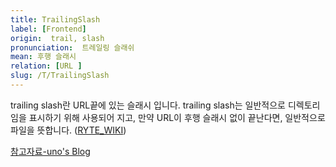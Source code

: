 ```yaml
---
title: TrailingSlash
label: [Frontend]
origin:  trail, slash
pronunciation:  트레일링 슬래쉬
mean: 후행 슬래시
relation: [URL ]
slug: /T/TrailingSlash
---
```


<content>

<p>trailing slash란 URL끝에 있는 슬래시 입니다. trailing slash는 일반적으로 디렉토리임을 표시하기 위해 사용되어 지고, 만약 URL이 후행 슬래시 없이 끝난다면, 일반적으로 파일을 뜻합니다.
(<a href="https://en.ryte.com/wiki/Trailing_Slashes">RYTE_WIKI</a>)</p>
<p><a href="https://djkeh.github.io/articles/Why-do-we-put-slash-at-the-end-of-URL-kor/">참고자료-uno's Blog</a></p>

</content>
